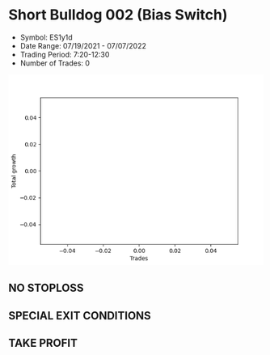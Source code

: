 # Short Bulldog 002 (Bias Switch)
- Symbol: ES1y1d
- Date Range: 07/19/2021 - 07/07/2022
- Trading Period: 7:20-12:30
- Number of Trades: 0

![Plot](ShortBulldog002ES1y1d(BiasSwitch).png)
## NO STOPLOSS









## SPECIAL EXIT CONDITIONS 


## TAKE PROFIT









